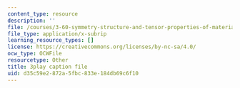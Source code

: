 ```yaml
---
content_type: resource
description: ''
file: /courses/3-60-symmetry-structure-and-tensor-properties-of-materials-fall-2005/d35c59e2872a5fbc833e184db69c6f10_dGd519SL114.vtt
file_type: application/x-subrip
learning_resource_types: []
license: https://creativecommons.org/licenses/by-nc-sa/4.0/
ocw_type: OCWFile
resourcetype: Other
title: 3play caption file
uid: d35c59e2-872a-5fbc-833e-184db69c6f10
---
```

